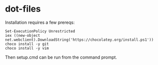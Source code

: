 dot-files
=========

Installation requires a few prereqs:

    Set-ExecutionPolicy Unrestricted
    iex ((new-object net.webclient).DownloadString('https://chocolatey.org/install.ps1'))
    choco install -y git
    choco install -y vim

Then setup.cmd can be run from the command prompt.
